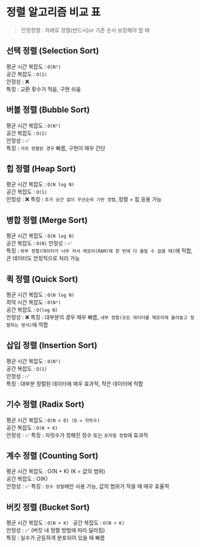 # 정렬 알고리즘 비교 표 
> 안정정렬 : 차례로 정렬(반드시)or 기존 순서 보장해야 할 때 

## 선택 정렬 (Selection Sort)
평균 시간 복잡도 : `O(N²)`  
공간 복잡도 : `O(1)`   
안정성 : ❌  
특징 : 교환 횟수가 적음, 구현 쉬움  

## 버블 정렬 (Bubble Sort)
평균 시간 복잡도 : `O(N²)`  
공간 복잡도 : `O(1)`  
안정성 : ✅  
특징 : `거의 정렬된 경우` 빠름, 구현이 매우 간단  

## 힙 정렬 (Heap Sort)
평균 시간 복잡도 : `O(N log N)`  
공간 복잡도 : `O(1)`  
안정성 : ❌ 
특징 : `추가 공간 없이 우선순위 기반 정렬`, 정렬 + 힙 응용 가능

## 병합 정렬 (Merge Sort)
평균 시간 복잡도 : `O(N log N)`  
공간 복잡도 : `O(N)`
안정성 : ✅   
특징 : `외부 정렬(데이터가 너무 커서 메모리(RAM)에 한 번에 다 올릴 수 없을 때)`에 적합, 큰 데이터도 안정적으로 처리 가능

## 퀵 정렬 (Quick Sort)
평균 시간 복잡도 : `O(N log N)`  
최악 시간 복잡도 : `O(N²)`  
공간 복잡도 : `O(log N)`  
안정성 : ❌ 
특징 : 대부분의 경우 매우 빠름, `내부 정렬(모든 데이터를 메모리에 올려놓고 정렬하는 방식)`에 적합

## 삽입 정렬 (Insertion Sort)
평균 시간 복잡도 : `O(N²)`  
공간 복잡도 : `O(1)`  
안정성 : ✅  
특징 : 대부분 정렬된 데이터에 매우 효과적, 작은 데이터에 적합  


## 기수 정렬 (Radix Sort)
평균 시간 복잡도 : `O(N × D) (D = 자릿수)`  
공간 복잡도 : `O(N + K)`  
안정성 : ✅ 
특징 : 자릿수가 정해진 정수 또는 `문자열 정렬`에 효과적


## 계수 정렬 (Counting Sort)
평균 시간 복잡도 : O(N + K) (K = 값의 범위)  
공간 복잡도 : O(K)  
안정성 : ✅
특징 : `정수 정렬`에만 사용 가능, 값의 범위가 작을 때 매우 효율적


## 버킷 정렬 (Bucket Sort)
평균 시간 복잡도 : `O(N + K) ` 
공간 복잡도 : `O(N + K)`  
안정성 : ✅ (버킷 내 정렬 방법에 따라 달라짐)  
특징 : 실수가 균등하게 분포되어 있을 때 빠름  

